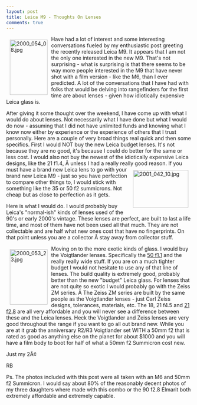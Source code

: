 ```yaml
---
layout: post
title: Leica M9 - Thoughts On Lenses
comments: true
---
```

<a rel="lightbox" href="/wp-content/uploads/2009/09/2000_054_08.jpg"><img title="2000_054_08.jpg" src="/wp-content/uploads/2009/09/.thumbs/.2000_054_08.jpg" border="0" alt="2000_054_08.jpg" hspace="10" vspace="10" width="102" height="150" align="left" /></a>Have had a lot of interest and some interesting conversations fueled by my enthusiastic post greeting the recently released Leica M9. It appears that I am not the only one interested in the new M9. That's not surprising - what is surprising is that there seems to be way more people interested in the M9 that have never shot with a film version - like the M6, than I ever predicted. A lot of the conversations that I have had with folks that would be delving into rangefinders for the first time are about lenses - given how idiotically expensive Leica glass is.

After giving it some thought over the weekend, I have come up with what I would do about lenses. Not necessarily what I have done but what I would do now - assuming that I did not have unlimited funds and knowing what I know now either by experience or the experience of others that I trust personally. Here are a couple of very broad things real quick and then some specifics. First I would NOT buy the new Leica budget lenses. It's not because they are no good, it's because I could do better for the same or less cost. I would also not buy the newest of the idiotically expensive Leica designs, like the 21 f1.4, Â unless I had a really really good reason. <a rel="lightbox" href="/wp-content/uploads/2009/09/2001_042_10.jpg"><img title="2001_042_10.jpg" src="/wp-content/uploads/2009/09/.thumbs/.2001_042_10.jpg" border="0" alt="2001_042_10.jpg" hspace="10" vspace="10" width="150" height="102" align="right" /></a>If you must have a brand new Leica lens to go with your brand new Leica M9 - just so you have perfection to compare other things to, I would stick with something like the 35 or 50 f2 summicrons. Not cheap but as close to perfection as it gets.

Here is what I would do. I would probably buy Leica's "normal-ish" kinds of lenses used of the 90's or early 2000's vintage. These lenses are perfect, are built to last a life time, and most of them have not been used all that much. They are not collectable and are half what new ones cost that have no fingerprints. On that point unless you are a collector Â stay away from collector stuff.

<a rel="lightbox" href="/wp-content/uploads/2009/09/2000_053_23.jpg"><img title="2000_053_23.jpg" src="/wp-content/uploads/2009/09/.thumbs/.2000_053_23.jpg" border="0" alt="2000_053_23.jpg" hspace="10" vspace="10" width="102" height="150" align="left" /></a>Moving on to the more exotic kinds of glass. I would buy the Voigtlander lenses. Specifically the <a href="http://www.cameraquest.com/voigt_5011.htm">50 f1.1</a> and the really really wide stuff. If you are on a much tighter budget I would not hesitate to use any of that line of lenses. The build quality is extremely good, probably better than the new "budget" Leica glass. For lenses that are not quite so exotic I would probably go with the Zeiss ZM series. Â The Zeiss ZM series are built by the same people as the Voigtlander lenses - just Carl Zeiss designs, tolerances, materials, etc. The 18, 21 f4.5 and <a href="http://www.adorama.com/ZI2128BBN.html">21 f2.8</a> are all very affordable and you will never see a difference between these and the Leica lenses. Heck the Voigtlander and Zeiss lenses are very good throughout the range if you want to go all out brand new. While you are at it grab the anniversary R2/R3 Voigtlander set WITH a 50mm f2 that is rated as good as anything else on the planet for about $1000 and you will have a film body to boot for half of what a 50mm f2 Summicron cost new.

Just my 2Â¢

RB

Ps. The photos included with this post were all taken with an M6 and 50mm f2 Summicron. I would say about 80% of the reasonably decent photos of my three daughters where made with this combo or the 90 f2.8 Elmarit both extremely affordable and extremely capable.